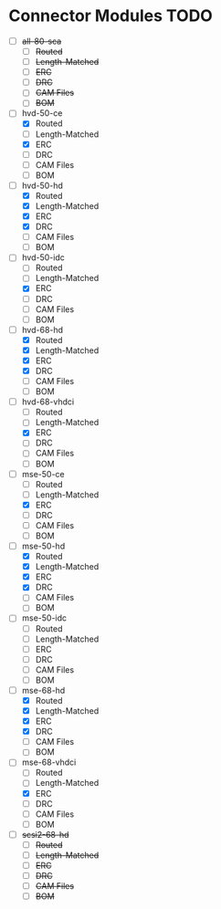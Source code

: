 # Connector Modules TODO

- [ ] ~~all-80-sca~~
  - [ ] ~~Routed~~
  - [ ] ~~Length-Matched~~
  - [ ] ~~ERC~~
  - [ ] ~~DRC~~
  - [ ] ~~CAM Files~~
  - [ ] ~~BOM~~
- [ ] hvd-50-ce
  - [x] Routed
  - [ ] Length-Matched
  - [x] ERC
  - [ ] DRC
  - [ ] CAM Files
  - [ ] BOM
- [ ] hvd-50-hd
  - [x] Routed
  - [x] Length-Matched
  - [x] ERC
  - [x] DRC
  - [ ] CAM Files
  - [ ] BOM
- [ ] hvd-50-idc
  - [ ] Routed
  - [ ] Length-Matched
  - [x] ERC
  - [ ] DRC
  - [ ] CAM Files
  - [ ] BOM
- [ ] hvd-68-hd
  - [x] Routed
  - [x] Length-Matched
  - [x] ERC
  - [x] DRC
  - [ ] CAM Files
  - [ ] BOM
- [ ] hvd-68-vhdci
  - [ ] Routed
  - [ ] Length-Matched
  - [x] ERC
  - [ ] DRC
  - [ ] CAM Files
  - [ ] BOM
- [ ] mse-50-ce
  - [ ] Routed
  - [ ] Length-Matched
  - [x] ERC
  - [ ] DRC
  - [ ] CAM Files
  - [ ] BOM
- [ ] mse-50-hd
  - [x] Routed
  - [x] Length-Matched
  - [x] ERC
  - [x] DRC
  - [ ] CAM Files
  - [ ] BOM
- [ ] mse-50-idc
  - [ ] Routed
  - [ ] Length-Matched
  - [ ] ERC
  - [ ] DRC
  - [ ] CAM Files
  - [ ] BOM
- [ ] mse-68-hd
  - [x] Routed
  - [x] Length-Matched
  - [x] ERC
  - [x] DRC
  - [ ] CAM Files
  - [ ] BOM
- [ ] mse-68-vhdci
  - [ ] Routed
  - [ ] Length-Matched
  - [X] ERC
  - [ ] DRC
  - [ ] CAM Files
  - [ ] BOM
- [ ] ~~scsi2-68-hd~~
  - [ ] ~~Routed~~
  - [ ] ~~Length-Matched~~
  - [ ] ~~ERC~~
  - [ ] ~~DRC~~
  - [ ] ~~CAM Files~~
  - [ ] ~~BOM~~
